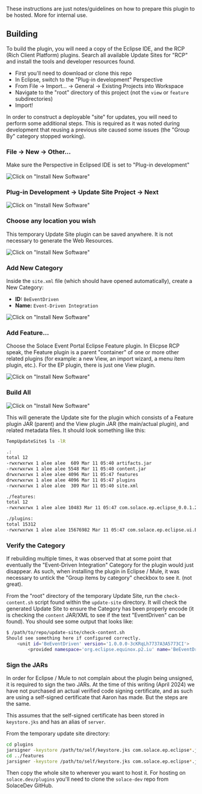These instructions are just notes/guidelines on how to prepare this plugin to be hosted.  More for internal use.


## Building

To build the plugin, you will need a copy of the Eclipse IDE, and the RCP (Rich Client Platform) plugins.  Search all available Update Sites for "RCP" and install the tools and developer resources found.

- First you'll need to download or clone this repo
- In Eclipse, switch to the "Plug-in development" Perspective
- From File → Import... → General → Existing Projects into Workspace
- Navigate to the "root" directory of this project (not the `view` or `feature` subdirectories)
- Import!


In order to construct a deployable "site" for updates, you will need to perform some additional steps.  This is required as it was noted during development that reusing a previous site caused some issues (the "Group By" category stopped working).





### File → New → Other...
Make sure the Perspective in Eclipsed IDE is set to "Plug-in development"

![Click on "Install New Software"](../readme-assets/2024-04-23T20-14-30.png)


### Plug-in Development → Update Site Project → Next

![Click on "Install New Software"](../readme-assets/2024-04-23T20-14-52.png)


### Choose any location you wish
This temporary Update Site plugin can be saved anywhere.  It is not necessary to generate the Web Resources.

![Click on "Install New Software"](../readme-assets/2024-04-23T20-15-20.png)


### Add New Category 
Inside the `site.xml` file (which should have opened automatically), create a New Category:
- **ID:** `BeEventDriven`
- **Name:** `Event-Driven Integration`

![Click on "Install New Software"](../readme-assets/2024-04-23T20-26-06.png)



### Add Feature...
Choose the Solace Event Portal Eclipse Feature plugin.  In Elicpse RCP speak, the Feature plugin is a parent "container" of one or more other related plugins (for example: a new View, an import wizard, a menu item plugin, etc.).  For the EP plugin, there is just one View plugin.

![Click on "Install New Software"](../readme-assets/2024-04-23T20-26-28.png)


### Build All

![Click on "Install New Software"](../readme-assets/2024-04-30T02-31-46.png)

This will generate the Update site for the plugin which consists of a Feature plugin JAR (parent) and the View plugin JAR (the main/actual plugin), and related metadata files.  It should look something like this:

```bash
TempUpdateSite$ ls -lR

.:
total 12
-rwxrwxrwx 1 alee alee  609 Mar 11 05:40 artifacts.jar
-rwxrwxrwx 1 alee alee 5548 Mar 11 05:40 content.jar
drwxrwxrwx 1 alee alee 4096 Mar 11 05:47 features
drwxrwxrwx 1 alee alee 4096 Mar 11 05:47 plugins
-rwxrwxrwx 1 alee alee  309 Mar 11 05:40 site.xml

./features:
total 12
-rwxrwxrwx 1 alee alee 10483 Mar 11 05:47 com.solace.ep.eclipse_0.0.1.202403111940.jar

./plugins:
total 15312
-rwxrwxrwx 1 alee alee 15676982 Mar 11 05:47 com.solace.ep.eclipse.ui.EventPortal_0.0.1.202403111940.jar
```


### Verify the Category

If rebuilding multiple times, it was observed that at some point that eventually the "Event-Driven Integration" Category for the plugin
would just disappear.  As such, when installing the plugin in Eclipse / Mule, it was necessary to untick the "Group items by category" checkbox to see it.  (not great).

From the "root" directory of the temporary Update Site, run the `check-content.sh` script found within the `update-site` directory.  It will check the generated
Update Site to ensure the Category has been properly encode (it is checking the `content` JAR/XML to see if the text "EventDriven" can be found).  You should see some output that looks like:

```bash
$ /path/to/repo/update-site/check-content.sh
Should see something here if configured correctly.
    <unit id='BeEventDriven' version='1.0.0.0-3cKRqLh7737A3A5773CI'>
        <provided namespace='org.eclipse.equinox.p2.iu' name='BeEventDriven' version='1.0.0.0-3cKRqLh7737A3A5773CI'/>
```



### Sign the JARs

In order for Eclipse / Mule to not complain about the plugin being unsigned, it is required to sign the two JARs.  At the time of this writing (April 2024) we have not purchased an actual verified code signing certificate, and as such are using a self-signed certificate that Aaron has made.  But the steps are the same.

This assumes that the self-signed certificate has been stored in `keystore.jks` and has an alias of `server`.

From the temporary update site directory:

```bash
cd plugins
jarsigner -keystore /path/to/self/keystore.jks com.solace.ep.eclipse*.jar server
cd ../features
jarsigner -keystore /path/to/self/keystore.jks com.solace.ep.eclipse*.jar server
```

Then copy the whole site to wherever you want to host it.  For hosting on `solace.dev/plugins` you'll need to clone the `solace-dev` repo from SolaceDev GitHub.


